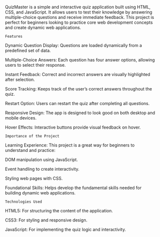 QuizMaster is a simple and interactive quiz application built using HTML, CSS, and JavaScript. 
It allows users to test their knowledge by answering multiple-choice questions and receive immediate feedback.
This project is perfect for beginners looking to practice core web development concepts and create dynamic web applications.

    Features
Dynamic Question Display: Questions are loaded dynamically from a predefined set of data.

Multiple-Choice Answers: Each question has four answer options, allowing users to select their response.

Instant Feedback: Correct and incorrect answers are visually highlighted after selection.

Score Tracking: Keeps track of the user’s correct answers throughout the quiz.

Restart Option: Users can restart the quiz after completing all questions.

Responsive Design: The app is designed to look good on both desktop and mobile devices.

Hover Effects: Interactive buttons provide visual feedback on hover.

    Importance of the Project
Learning Experience: This project is a great way for beginners to understand and practice:

DOM manipulation using JavaScript.

Event handling to create interactivity.

Styling web pages with CSS.

Foundational Skills: Helps develop the fundamental skills needed for building dynamic web applications.

    Technologies Used
HTML5: For structuring the content of the application.

CSS3: For styling and responsive design.

JavaScript: For implementing the quiz logic and interactivity.
